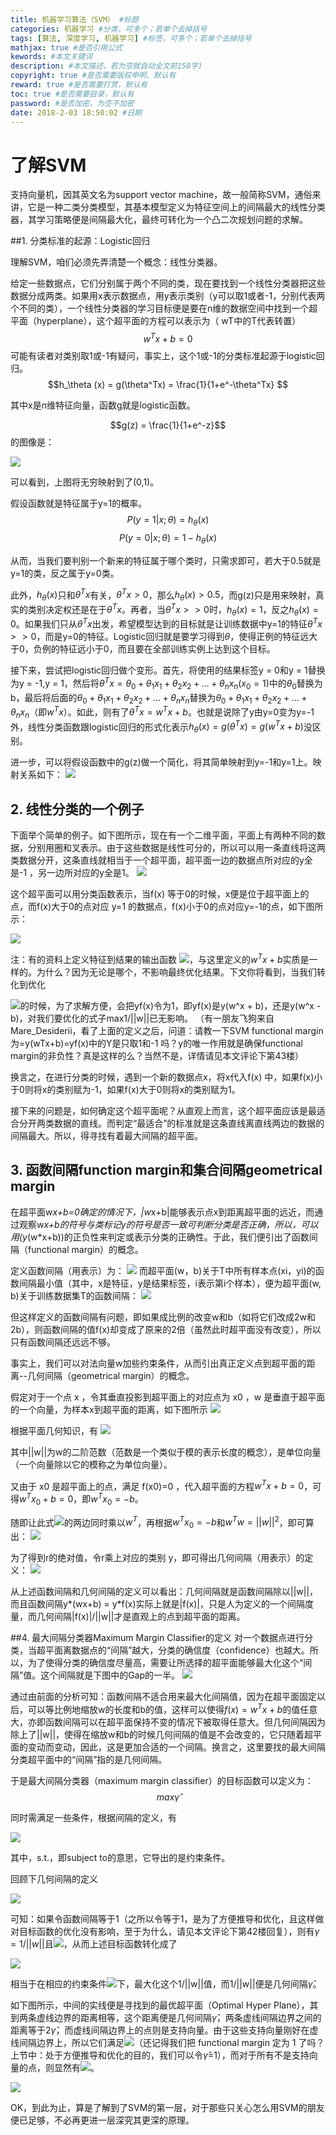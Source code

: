 ```yaml
---
title: 机器学习算法（SVM） #标题
categories: 机器学习 #分类，可多个；若单个去掉括号
tags: [算法, 深度学习, 机器学习] #标签，可多个；若单个去掉括号
mathjax: true #是否引用公式
kewords: #本文关键词
description: #本文描述，若为空就自动全文前150字)
copyright: true #是否需要版权申明，默认有
reward: true #是否需要打赏，默认有
toc: true #是否需要目录，默认有
password: #是否加密，为空不加密
date: 2018-2-03 18:50:02 #日期
---
```



# 了解SVM

支持向量机，因其英文名为support vector machine，故一般简称SVM，通俗来讲，它是一种二类分类模型，其基本模型定义为特征空间上的间隔最大的线性分类器，其学习策略便是间隔最大化，最终可转化为一个凸二次规划问题的求解。

##1. 分类标准的起源：Logistic回归

理解SVM，咱们必须先弄清楚一个概念：线性分类器。

给定一些数据点，它们分别属于两个不同的类，现在要找到一个线性分类器把这些数据分成两类。如果用x表示数据点，用y表示类别（y可以取1或者-1，分别代表两个不同的类），一个线性分类器的学习目标便是要在n维的数据空间中找到一个超平面（hyperplane），这个超平面的方程可以表示为（ wT中的T代表转置）
$$w^Tx+ b = 0$$
可能有读者对类别取1或-1有疑问，事实上，这个1或-1的分类标准起源于logistic回归。
$$h_\theta (x) = g(\theta^Tx) = \frac{1}{1+e^-\theta^Tx} $$

其中x是n维特征向量，函数g就是logistic函数。

$$g(z) = \frac{1}{1+e^-z}$$的图像是：

![](http://img.my.csdn.net/uploads/201304/05/1365174236_6175.png)

可以看到，上图将无穷映射到了(0,1)。

假设函数就是特征属于y=1的概率。
$$P(y=1|x;\theta) = h_\theta(x)$$
$$P(y=0|x;\theta) = 1-h_\theta(x)$$

从而，当我们要判别一个新来的特征属于哪个类时，只需求即可，若大于0.5就是y=1的类，反之属于y=0类。

此外，$h_\theta(x)$只和$\theta^Tx$有关，$\theta^Tx>0$，那么$h_\theta(x)>0.5$，而g(z)只是用来映射，真实的类别决定权还是在于$\theta^Tx$。再者，当$\theta^Tx>>0$时，$h_\theta(x)=1$，反之$h_\theta(x)=0$。如果我们只从$\theta^Tx$出发，希望模型达到的目标就是让训练数据中y=1的特征$\theta^Tx>>0$，而是y=0的特征。Logistic回归就是要学习得到$\theta$，使得正例的特征远大于0，负例的特征远小于0，而且要在全部训练实例上达到这个目标。

接下来，尝试把logistic回归做个变形。首先，将使用的结果标签y = 0和y = 1替换为y = -1,y = 1，然后将$\theta^Tx=\theta_0+\theta_1x_1+\theta_2x_2+...+\theta_nx_n(x_0=1)$中的$\theta_0$替换为b，最后将后面的$\theta_0+\theta_1x_1+\theta_2x_2+...+\theta_nx_n$替换为$\theta_0+\theta_1x_1+\theta_2x_2+...+\theta_nx_n$（即$w^Tx$）。如此，则有了$\theta^Tx=w^Tx+ b$。也就是说除了y由y=0变为y=-1外，线性分类函数跟logistic回归的形式化表示$h_\theta (x) = g(\theta^Tx) =g(w^Tx+b)$没区别。

进一步，可以将假设函数中的g(z)做一个简化，将其简单映射到y=-1和y=1上。映射关系如下：
![](http://img.my.csdn.net/uploads/201304/05/1365175998_9759.png)

## 2. 线性分类的一个例子
下面举个简单的例子。如下图所示，现在有一个二维平面，平面上有两种不同的数据，分别用圈和叉表示。由于这些数据是线性可分的，所以可以用一条直线将这两类数据分开，这条直线就相当于一个超平面，超平面一边的数据点所对应的y全是-1 ，另一边所对应的y全是1。
![](http://img.blog.csdn.net/20140829134124453)

这个超平面可以用分类函数表示，当f(x) 等于0的时候，x便是位于超平面上的点，而f(x)大于0的点对应 y=1 的数据点，f(x)小于0的点对应y=-1的点，如下图所示：

![](http://img.blog.csdn.net/20140829134548371)

注：有的资料上定义特征到结果的输出函数
![](http://img.blog.csdn.net/20131120103601656)，与这里定义的$w^Tx+ b$实质是一样的。为什么？因为无论是哪个，不影响最终优化结果。下文你将看到，当我们转化到优化

![](http://img.my.csdn.net/uploads/201210/25/1351141837_7366.jpg)的时候，为了求解方便，会把yf(x)令为1，即yf(x)是y(w^x + b)，还是y(w^x - b)，对我们要优化的式子max1/||w||已无影响。
（有一朋友飞狗来自Mare_Desiderii，看了上面的定义之后，问道：请教一下SVM functional margin 为=y(wTx+b)=yf(x)中的Y是只取1和-1 吗？y的唯一作用就是确保functional margin的非负性？真是这样的么？当然不是，详情请见本文评论下第43楼）

换言之，在进行分类的时候，遇到一个新的数据点x，将x代入f(x) 中，如果f(x)小于0则将x的类别赋为-1，如果f(x)大于0则将x的类别赋为1。

接下来的问题是，如何确定这个超平面呢？从直观上而言，这个超平面应该是最适合分开两类数据的直线。而判定“最适合”的标准就是这条直线离直线两边的数据的间隔最大。所以，得寻找有着最大间隔的超平面。

## 3. 函数间隔function margin和集合间隔geometrical margin
在超平面w*x+b=0确定的情况下，|w*x+b|能够表示点x到距离超平面的远近，而通过观察w*x+b的符号与类标记y的符号是否一致可判断分类是否正确，所以，可以用(y*(w*x+b))的正负性来判定或表示分类的正确性。于此，我们便引出了函数间隔（functional margin）的概念。

定义函数间隔（用表示）为：
![](http://img.blog.csdn.net/20131107201248921)
而超平面(w，b)关于T中所有样本点(xi，yi)的函数间隔最小值（其中，x是特征，y是结果标签，i表示第i个样本），便为超平面(w, b)关于训练数据集T的函数间隔：
![](http://img.blog.csdn.net/20131111154113734)

但这样定义的函数间隔有问题，即如果成比例的改变w和b（如将它们改成2w和2b），则函数间隔的值f(x)却变成了原来的2倍（虽然此时超平面没有改变），所以只有函数间隔还远远不够。

事实上，我们可以对法向量w加些约束条件，从而引出真正定义点到超平面的距离--几何间隔（geometrical margin）的概念。

假定对于一个点 x ，令其垂直投影到超平面上的对应点为 x0 ，w 是垂直于超平面的一个向量，为样本x到超平面的距离，如下图所示
![](http://blog.pluskid.org/wp-content/uploads/2010/09/geometric_margin.png)

根据平面几何知识，有
![](http://img.blog.csdn.net/20131107201720515)

其中||w||为w的二阶范数（范数是一个类似于模的表示长度的概念），是单位向量（一个向量除以它的模称之为单位向量）。

又由于 x0 是超平面上的点，满足 f(x0)=0 ，代入超平面的方程$w^Tx+ b = 0$，可得$w^Tx_0+ b = 0$，即$w^Tx_0= -b$。

随即让此式![](http://img.blog.csdn.net/20131107201720515)的两边同时乘以$w^T$，再根据$w^Tx_0= -b$和$w^Tw= ||w||^2$，即可算出： 
![](http://img.blog.csdn.net/20131107201759093)

为了得到r的绝对值，令r乘上对应的类别 y，即可得出几何间隔（用表示）的定义：
![](http://img.blog.csdn.net/20131107201919484)

从上述函数间隔和几何间隔的定义可以看出：几何间隔就是函数间隔除以||w||，而且函数间隔y*(wx+b) = y*f(x)实际上就是|f(x)|，只是人为定义的一个间隔度量，而几何间隔|f(x)|/||w||才是直观上的点到超平面的距离。

##4. 最大间隔分类器Maximum Margin Classifier的定义
对一个数据点进行分类，当超平面离数据点的“间隔”越大，分类的确信度（confidence）也越大。所以，为了使得分类的确信度尽量高，需要让所选择的超平面能够最大化这个“间隔”值。这个间隔就是下图中的Gap的一半。
![](http://img.blog.csdn.net/20140829135959290)

通过由前面的分析可知：函数间隔不适合用来最大化间隔值，因为在超平面固定以后，可以等比例地缩放w的长度和b的值，这样可以使得$f(x)=w^Tx+ b$的值任意大，亦即函数间隔可以在超平面保持不变的情况下被取得任意大。但几何间隔因为除上了||w||，使得在缩放w和b的时候几何间隔的值是不会改变的，它只随着超平面的变动而变动，因此，这是更加合适的一个间隔。换言之，这里要找的最大间隔分类超平面中的“间隔”指的是几何间隔。

于是最大间隔分类器（maximum margin classifier）的目标函数可以定义为：
$$max\hat{\gamma}$$

同时需满足一些条件，根据间隔的定义，有

![](http://img.my.csdn.net/uploads/201210/25/1351141813_4166.jpg)

其中，s.t.，即subject to的意思，它导出的是约束条件。

回顾下几何间隔的定义

![](http://img.blog.csdn.net/20131107201919484)

可知：如果令函数间隔等于1（之所以令等于1，是为了方便推导和优化，且这样做对目标函数的优化没有影响，至于为什么，请见本文评论下第42楼回复），则有$\gamma = 1 / ||w||$且![](http://img.my.csdn.net/uploads/201210/25/1351141813_4166.jpg)，从而上述目标函数转化成了

![](http://img.my.csdn.net/uploads/201210/25/1351141837_7366.jpg)

相当于在相应的约束条件![](http://img.my.csdn.net/uploads/201210/25/1351141813_4166.jpg)下，最大化这个1/||w||值，而1/||w||便是几何间隔$\hat{\gamma}$。   

如下图所示，中间的实线便是寻找到的最优超平面（Optimal Hyper Plane），其到两条虚线边界的距离相等，这个距离便是几何间隔$\hat{\gamma}$，两条虚线间隔边界之间的距离等于2$\hat{\gamma}$，而虚线间隔边界上的点则是支持向量。由于这些支持向量刚好在虚线间隔边界上，所以它们满足![](http://img.blog.csdn.net/20131111155244218)（还记得我们把 functional margin 定为 1 了吗？上节中：处于方便推导和优化的目的，我们可以令$\hat{\gamma}$=1），而对于所有不是支持向量的点，则显然有![](http://img.blog.csdn.net/20131111155205109)。

![](http://img.blog.csdn.net/20140829141714944)

OK，到此为止，算是了解到了SVM的第一层，对于那些只关心怎么用SVM的朋友便已足够，不必再更进一层深究其更深的原理。

























